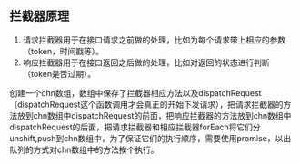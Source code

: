 ## 拦截器原理
1. 请求拦截器用于在接口请求之前做的处理，比如为每个请求带上相应的参数（token，时间戳等）。 
2. 响应拦截器用于在接口返回之后做的处理，比如对返回的状态进行判断（token是否过期）。


创建一个chn数组，数组中保存了拦截器相应方法以及dispatchRequest（dispatchRequest这个函数调用才会真正的开始下发请求），把请求拦截器的方法放到chn数组中dispatchRequest的前面，把响应拦截器的方法放到chn数组中dispatchRequest的后面，把请求拦截器和相应拦截器forEach将它们分unshift,push到chn数组中，为了保证它们的执行顺序，需要使用promise，以出队列的方式对chn数组中的方法挨个执行。